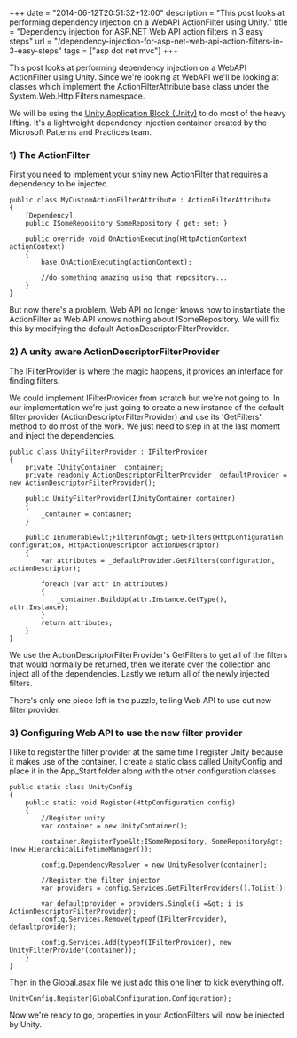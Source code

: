 +++
date = "2014-06-12T20:51:32+12:00"
description = "This post looks at performing dependency injection on a WebAPI ActionFilter using Unity."
title = "Dependency injection for ASP.NET Web API action filters in 3 easy steps"
url = "/dependency-injection-for-asp-net-web-api-action-filters-in-3-easy-steps"
tags = ["asp dot net mvc"]
+++

This post looks at performing dependency injection on a WebAPI ActionFilter using Unity. Since we're looking at WebAPI we'll be looking at classes which implement the ActionFilterAttribute base class under the System.Web.Http.Filters namespace. 

We will be using the [Unity Application Block (Unity)](https://unity.codeplex.com/) to do most of the heavy lifting. It's a lightweight dependency injection container created by the Microsoft Patterns and Practices team.

### 1) The ActionFilter

First you need to implement your shiny new ActionFilter that requires a dependency to be injected.

    public class MyCustomActionFilterAttribute : ActionFilterAttribute
    {
        [Dependency]
        public ISomeRepository SomeRepository { get; set; }

        public override void OnActionExecuting(HttpActionContext actionContext)
        {
            base.OnActionExecuting(actionContext);

            //do something amazing using that repository...
        }
    }

But now there's a problem, Web API no longer knows how to instantiate the ActionFilter as Web API knows nothing about ISomeRepository. We will fix this by modifying the default ActionDescriptorFilterProvider.

### 2) A unity aware ActionDescriptorFilterProvider

The IFilterProvider is where the magic happens, it provides an interface for finding filters.

We could implement IFilterProvider from scratch but we're not going to. In our implementation we're just going to create a new instance of the default filter provider (ActionDescriptorFilterProvider) and use its 'GetFilters' method to do most of the work. We just need to step in at the last moment and inject the dependencies.

    public class UnityFilterProvider : IFilterProvider
    {
        private IUnityContainer _container;
        private readonly ActionDescriptorFilterProvider _defaultProvider = new ActionDescriptorFilterProvider();

        public UnityFilterProvider(IUnityContainer container)
        {
            _container = container;
        }

        public IEnumerable&lt;FilterInfo&gt; GetFilters(HttpConfiguration configuration, HttpActionDescriptor actionDescriptor)
        {
            var attributes = _defaultProvider.GetFilters(configuration, actionDescriptor);

            foreach (var attr in attributes)
            {
                _container.BuildUp(attr.Instance.GetType(), attr.Instance);
            }
            return attributes;
        }
    }

We use the ActionDescriptorFilterProvider's GetFilters to get all of the filters that would normally be returned, then we iterate over the collection and inject all of the dependencies. Lastly we return all of the newly injected filters.

There's only one piece left in the puzzle, telling Web API to use out new filter provider.

### 3) Configuring Web API to use the new filter provider

I like to register the filter provider at the same time I register Unity because it makes use of the container. I create a static class called UnityConfig and place it in the App_Start folder along with the other configuration classes.

    public static class UnityConfig
    {
        public static void Register(HttpConfiguration config)
        {
            //Register unity
            var container = new UnityContainer();

            container.RegisterType&lt;ISomeRepository, SomeRepository&gt;(new HierarchicalLifetimeManager());

            config.DependencyResolver = new UnityResolver(container);

            //Register the filter injector
            var providers = config.Services.GetFilterProviders().ToList();

            var defaultprovider = providers.Single(i =&gt; i is ActionDescriptorFilterProvider);
            config.Services.Remove(typeof(IFilterProvider), defaultprovider);

            config.Services.Add(typeof(IFilterProvider), new UnityFilterProvider(container));
        }
    }

Then in the Global.asax file we just add this one liner to kick everything off.

    UnityConfig.Register(GlobalConfiguration.Configuration);

Now we're ready to go, properties in your ActionFilters will now be injected by Unity.